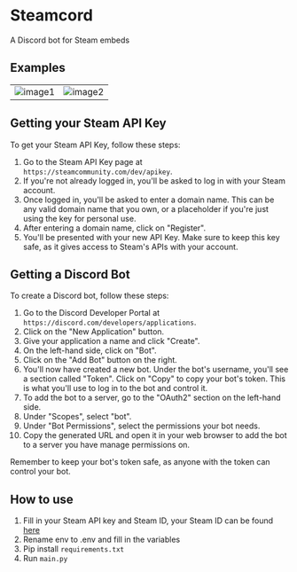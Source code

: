# Steamcord
A Discord bot for Steam embeds

## Examples

<table>
  <tr>
    <td>
      <img src="" alt="image1">
    </td>
    <td>
      <img src="" alt="image2">
    </td>
  </tr>
</table>

## Getting your Steam API Key

To get your Steam API Key, follow these steps:

1. Go to the Steam API Key page at `https://steamcommunity.com/dev/apikey`.
2. If you're not already logged in, you'll be asked to log in with your Steam account.
3. Once logged in, you'll be asked to enter a domain name. This can be any valid domain name that you own, or a placeholder if you're just using the key for personal use.
4. After entering a domain name, click on "Register".
5. You'll be presented with your new API Key. Make sure to keep this key safe, as it gives access to Steam's APIs with your account.

## Getting a Discord Bot

To create a Discord bot, follow these steps:

1. Go to the Discord Developer Portal at `https://discord.com/developers/applications`.
2. Click on the "New Application" button.
3. Give your application a name and click "Create".
4. On the left-hand side, click on "Bot".
5. Click on the "Add Bot" button on the right.
6. You'll now have created a new bot. Under the bot's username, you'll see a section called "Token". Click on "Copy" to copy your bot's token. This is what you'll use to log in to the bot and control it.
7. To add the bot to a server, go to the "OAuth2" section on the left-hand side.
8. Under "Scopes", select "bot".
9. Under "Bot Permissions", select the permissions your bot needs.
10. Copy the generated URL and open it in your web browser to add the bot to a server you have manage permissions on.

Remember to keep your bot's token safe, as anyone with the token can control your bot.

## How to use

1. Fill in your Steam API key and Steam ID, your Steam ID can be found [here](https://www.steamidfinder.com/)
2. Rename env to .env and fill in the variables
3. Pip install `requirements.txt`
4. Run `main.py`